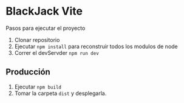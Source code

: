 # BlackJack Vite

Pasos para ejecutar el proyecto 

1. Clonar repositorio
2. Ejecutar ```npm install``` para reconstruir todos los modulos de node
3. Correr el devServder ```npm run dev```


## Producción 

1. Ejecutar ```npm build```
2. Tomar la carpeta ``` dist ``` y desplegarla.